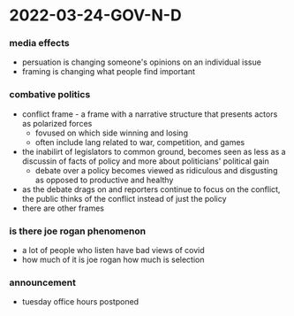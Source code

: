 # 2022-03-24-GOV-N-D
### media effects
- persuation is changing someone's opinions on an individual issue
- framing is changing what people find important

### combative politics
- conflict frame - a frame with a narrative structure that presents actors as polarized forces
  - fovused on which side  winning and losing
  - often include lang related to war, competition, and games
- the inabilirt of legislators to common ground, becomes seen as less as a discussin of facts of policy and more about politicians' political gain
  - debate over a policy becomes viewed as ridiculous and disgusting as opposed to productive and healthy
- as the debate drags on and reporters continue to focus on the conflict, the public thinks of the conflict instead of just the policy
- there are other frames

### is there joe rogan phenomenon
- a lot of people who listen have bad views of covid
- how much of it is joe rogan how much is selection

### announcement
- tuesday office hours postponed